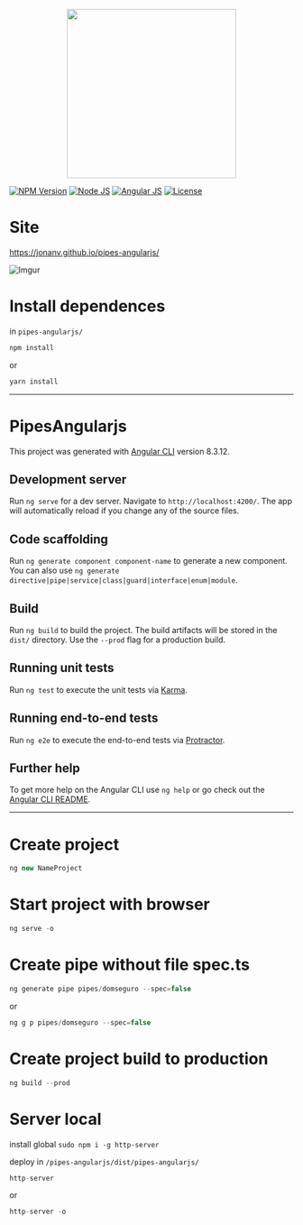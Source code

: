 <p align="center">
    <img src="https://i.imgur.com/bF1WkFW.png" width="300">
</p>

[![NPM Version][npm-badge]][npm-url]
[![Node JS][node-badge]][node-url]
[![Angular JS][angular-badge]][angular-url]
[![License][license-badge]][license-url]

# Site
https://jonanv.github.io/pipes-angularjs/

![Imgur](https://i.imgur.com/8C3tgn6.png)


# Install dependences
in ```pipes-angularjs/```

```bash
npm install
```
or
```bash
yarn install
```

***

# PipesAngularjs

This project was generated with [Angular CLI](https://github.com/angular/angular-cli) version 8.3.12.

## Development server

Run `ng serve` for a dev server. Navigate to `http://localhost:4200/`. The app will automatically reload if you change any of the source files.

## Code scaffolding

Run `ng generate component component-name` to generate a new component. You can also use `ng generate directive|pipe|service|class|guard|interface|enum|module`.

## Build

Run `ng build` to build the project. The build artifacts will be stored in the `dist/` directory. Use the `--prod` flag for a production build.

## Running unit tests

Run `ng test` to execute the unit tests via [Karma](https://karma-runner.github.io).

## Running end-to-end tests

Run `ng e2e` to execute the end-to-end tests via [Protractor](http://www.protractortest.org/).

## Further help

To get more help on the Angular CLI use `ng help` or go check out the [Angular CLI README](https://github.com/angular/angular-cli/blob/master/README.md).

***

# Create project
```javascript
ng new NameProject
```

# Start project with browser
```javascript
ng serve -o
```

# Create pipe without file spec.ts
```javascript
ng generate pipe pipes/domseguro --spec=false
```
or
```javascript
ng g p pipes/domseguro --spec=false
```

# Create project build to production
```javascript
ng build --prod
```

# Server local
install global ```sudo npm i -g http-server```

deploy in ```/pipes-angularjs/dist/pipes-angularjs/```

```javascript
http-server
```
or
```javascript
http-server -o
```

[npm-badge]: https://img.shields.io/badge/npm-v6.9.0-brightgreen.svg
[npm-url]: https://www.npmjs.com
[node-badge]: https://img.shields.io/badge/nodejs-v10.16.3-brightgreen
[node-url]: https://nodejs.org/download/release/v10.16.3/
[angular-badge]: https://img.shields.io/badge/angularjs-v8.3.12-brightgreen
[angular-url]: https://angular.io/cli/
[license-badge]: https://img.shields.io/badge/license-MIT-green.svg
[license-url]: https://opensource.org/licenses/MIT
